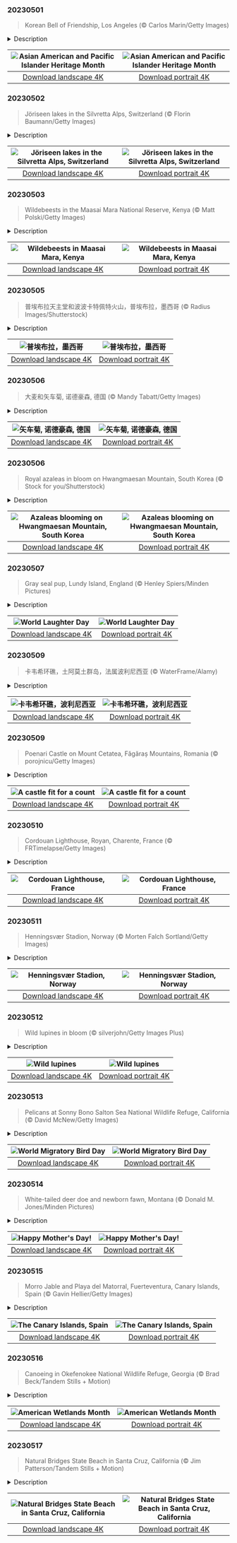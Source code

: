 

### 20230501

> Korean Bell of Friendship, Los Angeles (© Carlos Marin/Getty Images)

<details>
<summary>Description</summary>

> This stunning structure is the stone pavilion housing the massive Korean Bell of Friendship in Los Angeles, a city with a large Korean American population. It's ringing in Asian American and Pacific Islander (AAPI) Heritage Month, which starts today. The month was chosen in recognition of the first documented arrival of Japanese immigrants, on May 7, 1843, and the completion of the transcontinental railroad by more than 20,000 Asian immigrants on May 10, 1869.
> 
> Back to that intricately decorated bronze bell. It was a gift to the city from South Korea to mark the US bicentennial in 1976 and is modeled on the largest bell cast in Korean history, the Divine Bell of King Seongdeok, made in 771. Both versions are among the largest bells in the world.
> 
> 

</details>

| ![Asian American and Pacific Islander Heritage Month](https://cn.bing.com/th?id=OHR.KoreanBell_EN-US9211069806_UHD.jpg&pid=hp&w=400&h=224&rs=1&c=4) | ![Asian American and Pacific Islander Heritage Month](https://cn.bing.com/th?id=OHR.KoreanBell_EN-US9211069806_1080x1920.jpg&pid=hp&w=155&h=315&rs=1&c=4) |
|:---------:|:---------:|
| [Download landscape 4K](https://cn.bing.com/th?id=OHR.KoreanBell_EN-US9211069806_UHD.jpg) | [Download portrait 4K](https://cn.bing.com/th?id=OHR.KoreanBell_EN-US9211069806_1080x1920.jpg) |

### 20230502

> Jöriseen lakes in the Silvretta Alps, Switzerland (© Florin Baumann/Getty Images)

<details>
<summary>Description</summary>

> Today we're exploring a place of otherworldly beauty: the Jöriseen, a group of alpine lakes near Davos, Switzerland. On sunny days, the lakes glow an ethereal blue, contrasting with the dark, jagged Silvretta Alps that encircle them. The sunlight is reflected in the water by 'rock flour'—silt-sized rock particles generated from the grinding of bedrock by glaciers.
> 
> The Silvretta Alps sit across the Swiss-Austrian border and are themselves surrounded by glaciers in an area known as the 'Blue Silvretta.' If you want to enjoy these stunning views up close, you'll have to work for it. Bring your best hiking boots, plenty of water, and some strong legs.
> 
> 

</details>

| ![Jöriseen lakes in the Silvretta Alps, Switzerland](https://cn.bing.com/th?id=OHR.KlostersSerneus_EN-US9360254697_UHD.jpg&pid=hp&w=400&h=224&rs=1&c=4) | ![Jöriseen lakes in the Silvretta Alps, Switzerland](https://cn.bing.com/th?id=OHR.KlostersSerneus_EN-US9360254697_1080x1920.jpg&pid=hp&w=155&h=315&rs=1&c=4) |
|:---------:|:---------:|
| [Download landscape 4K](https://cn.bing.com/th?id=OHR.KlostersSerneus_EN-US9360254697_UHD.jpg) | [Download portrait 4K](https://cn.bing.com/th?id=OHR.KlostersSerneus_EN-US9360254697_1080x1920.jpg) |

### 20230503

> Wildebeests in the Maasai Mara National Reserve, Kenya (© Matt Polski/Getty Images)

<details>
<summary>Description</summary>

> Welcome to Kenya's Maasai Mara National Reserve, where some of its most iconic inhabitants are out for an evening stroll. Wildebeests, also known as gnus, are social animals which often form large herds. There are two types: black wildebeests and blue wildebeests and it is the latter which take part in the famous Great Migration, one of the world's greatest wildlife spectacles.
> 
> This typically starts in January or February and sees more than a million wildebeests, along with large herds of zebras and other species, migrate from the Serengeti in neighboring Tanzania to the Maasai Mara in search of water and greener pastures. They arrive in Kenya from late July and stay until November when they start moving south again, a round trip of some 500 miles. Tourists flock to the Maasai Mara to witness this incredible natural spectacle.
> 
> 

</details>

| ![Wildebeests in Maasai Mara, Kenya](https://cn.bing.com/th?id=OHR.ThreeWildebeest_EN-US9446203427_UHD.jpg&pid=hp&w=400&h=224&rs=1&c=4) | ![Wildebeests in Maasai Mara, Kenya](https://cn.bing.com/th?id=OHR.ThreeWildebeest_EN-US9446203427_1080x1920.jpg&pid=hp&w=155&h=315&rs=1&c=4) |
|:---------:|:---------:|
| [Download landscape 4K](https://cn.bing.com/th?id=OHR.ThreeWildebeest_EN-US9446203427_UHD.jpg) | [Download portrait 4K](https://cn.bing.com/th?id=OHR.ThreeWildebeest_EN-US9446203427_1080x1920.jpg) |

### 20230505

> 普埃布拉天主堂和波波卡特佩特火山，普埃布拉，墨西哥 (© Radius Images/Shutterstock)

<details>
<summary>Description</summary>

> 与许多人的看法相反，5月5日并不是墨西哥的独立日。 真正的墨西哥独立日是在每年的9月16日庆祝。 而5月5日是为了庆祝在1862年的这一天墨西哥在普埃布拉战役中战胜法兰西帝国。虽然这一天是为了纪念一个重大的历史事件，但墨西哥的庆祝活动相对平静，主要集中在普埃布拉。
> 
> 在墨西哥，这一天被称为“普埃布拉战役日”，因为当时的墨西哥总统贝尼托·巴勃罗·胡亚雷斯·加尔卡 (Benito Pablo Juárez Garca) 于 1862 年宣布这一节日为国定假日。今天，普埃布拉人民通过游行、演讲和战斗重演来庆祝。图中的 普埃布拉天主堂又称济世圣母教堂(Nuestra Señora de los Remedios )在普埃布拉战役爆发时已经有将近 300 年的历史。
> 
> 

</details>

| ![普埃布拉，墨西哥](https://cn.bing.com/th?id=OHR.Popocatepetl_ZH-CN5483138337_UHD.jpg&pid=hp&w=400&h=224&rs=1&c=4) | ![普埃布拉，墨西哥](https://cn.bing.com/th?id=OHR.Popocatepetl_ZH-CN5483138337_1080x1920.jpg&pid=hp&w=155&h=315&rs=1&c=4) |
|:---------:|:---------:|
| [Download landscape 4K](https://cn.bing.com/th?id=OHR.Popocatepetl_ZH-CN5483138337_UHD.jpg) | [Download portrait 4K](https://cn.bing.com/th?id=OHR.Popocatepetl_ZH-CN5483138337_1080x1920.jpg) |

### 20230506

> 大麦和矢车菊, 诺德豪森, 德国 (© Mandy Tabatt/Getty Images)

<details>
<summary>Description</summary>

> 春天久盼终至，今天是种花日，让我们在今天种下一株花吧！种花不仅对我们的身心健康都有好处，也有益于地球。度过了漫长、寒冷又沉郁的冬季之后，开启一年中最美丽的季节之一的方式，非种花莫属！
> 
> 
> 
> 

</details>

| ![矢车菊, 诺德豪森, 德国](https://cn.bing.com/th?id=OHR.Kornblume_ZH-CN0344238832_UHD.jpg&pid=hp&w=400&h=224&rs=1&c=4) | ![矢车菊, 诺德豪森, 德国](https://cn.bing.com/th?id=OHR.Kornblume_ZH-CN0344238832_1080x1920.jpg&pid=hp&w=155&h=315&rs=1&c=4) |
|:---------:|:---------:|
| [Download landscape 4K](https://cn.bing.com/th?id=OHR.Kornblume_ZH-CN0344238832_UHD.jpg) | [Download portrait 4K](https://cn.bing.com/th?id=OHR.Kornblume_ZH-CN0344238832_1080x1920.jpg) |

### 20230506

> Royal azaleas in bloom on Hwangmaesan Mountain, South Korea (© Stock for you/Shutterstock)

<details>
<summary>Description</summary>

> Vast colonies of royal azaleas paint the sides of South Korea’s Hwangmaesan Mountain a vibrant purple as summer approaches. Sightseers flock to see this striking pink and purple carpet of flowers which was created gradually as dairy cows and sheep ate the grass and plants, but left behind the poisonous azaleas which spread across the mountain.
> 
> For those who want to climb it, Hwangmaesan also features massive rock formations, stunning views, and a legend that anyone who prays at the summit will have their wish granted. It reaches an altitude of around 3,650 feet and offers a peaceful escape from city life for hikers and campers. Those who want to walk among the azaleas should head there in May, when they come into bloom. But dress appropriately, it still gets chilly up at the summit.
> 
> 

</details>

| ![Azaleas blooming on Hwangmaesan Mountain, South Korea](https://cn.bing.com/th?id=OHR.HwangmaesanAzaleas_EN-US0649441292_UHD.jpg&pid=hp&w=400&h=224&rs=1&c=4) | ![Azaleas blooming on Hwangmaesan Mountain, South Korea](https://cn.bing.com/th?id=OHR.HwangmaesanAzaleas_EN-US0649441292_1080x1920.jpg&pid=hp&w=155&h=315&rs=1&c=4) |
|:---------:|:---------:|
| [Download landscape 4K](https://cn.bing.com/th?id=OHR.HwangmaesanAzaleas_EN-US0649441292_UHD.jpg) | [Download portrait 4K](https://cn.bing.com/th?id=OHR.HwangmaesanAzaleas_EN-US0649441292_1080x1920.jpg) |

### 20230507

> Gray seal pup, Lundy Island, England (© Henley Spiers/Minden Pictures)

<details>
<summary>Description</summary>

> Everyone loves a good giggle, but did you know that laughter is also good for you? Today is World Laughter Day, which highlights the healing benefits of laughing, both physically and emotionally. Some studies have shown that laughing can boost the immune system, elevate mood, and reduce pain. It turns out the old adage is true—laughter really is the best medicine.
> 
> Whether the gray seal pup in our homepage image has heard something funny, or is just yawning in the waters off England's southwest coast is debatable. But we think you'll agree, it makes a good mascot for World Laughter Day.
> 
> 

</details>

| ![World Laughter Day](https://cn.bing.com/th?id=OHR.SealLaughing_EN-US0742497806_UHD.jpg&pid=hp&w=400&h=224&rs=1&c=4) | ![World Laughter Day](https://cn.bing.com/th?id=OHR.SealLaughing_EN-US0742497806_1080x1920.jpg&pid=hp&w=155&h=315&rs=1&c=4) |
|:---------:|:---------:|
| [Download landscape 4K](https://cn.bing.com/th?id=OHR.SealLaughing_EN-US0742497806_UHD.jpg) | [Download portrait 4K](https://cn.bing.com/th?id=OHR.SealLaughing_EN-US0742497806_1080x1920.jpg) |

### 20230509

> 卡韦希环礁，土阿莫土群岛，法属波利尼西亚 (© WaterFrame/Alamy)

<details>
<summary>Description</summary>

> 卡韦希环礁是法属波利尼西亚的土阿莫土群岛的一个珊瑚环礁。它距离塔希提岛450公里，面积非常小，长24公里，宽18公里，人口约200人。岛上的居民主要以干椰子肉为生。
> 
> 要到访这个环礁，你得有耐心，因为这里平均每周只有1次航班落地，岛上只有一家旅游住宿。卡韦希环礁是法属波利尼西亚的土阿莫土群岛的七大环礁之一，已被联合国教科文组织列为生物圈保护区，也是一种高度濒危的涉水鸟类（土阿莫土骑士）栖息地。
> 
> 

</details>

| ![卡韦希环礁，波利尼西亚](https://cn.bing.com/th?id=OHR.Atoll_ZH-CN9469093805_UHD.jpg&pid=hp&w=400&h=224&rs=1&c=4) | ![卡韦希环礁，波利尼西亚](https://cn.bing.com/th?id=OHR.Atoll_ZH-CN9469093805_1080x1920.jpg&pid=hp&w=155&h=315&rs=1&c=4) |
|:---------:|:---------:|
| [Download landscape 4K](https://cn.bing.com/th?id=OHR.Atoll_ZH-CN9469093805_UHD.jpg) | [Download portrait 4K](https://cn.bing.com/th?id=OHR.Atoll_ZH-CN9469093805_1080x1920.jpg) |

### 20230509

> Poenari Castle on Mount Cetatea, Făgăraș Mountains, Romania (© porojnicu/Getty Images)

<details>
<summary>Description</summary>

> Peeking out above the trees in the Făgăraș Mountains of Romania is Poenari Castle, a fortress steeped in history and legend. In the 15th century, this castle was occupied by the notorious ruler Vlad III, aka Vlad the Impaler, aka Vlad Dracula.
> 
> Vlad wasn't a vampire, but he had a reputation for cruelty towards his enemies. His bloody resistance to Ottoman encroachment made him a national hero and the subject of much folklore—some of it gruesome. These tales are likely what inspired author Bram Stoker to name his fictional vampire Count Dracula.
> 
> Poenari Castle was abandoned decades after Vlad's death in 1476. Over the centuries, it fell into ruin as earthquakes and landslides sent parts of the building down the cliff and into the Argeș River below. Visiting the ruins today requires a bit of stamina. It's a 1,480-step climb to the citadel walls, unless you can change into a bat and fly to the top.

</details>

| ![A castle fit for a count](https://cn.bing.com/th?id=OHR.MountCetatea_EN-US0862689024_UHD.jpg&pid=hp&w=400&h=224&rs=1&c=4) | ![A castle fit for a count](https://cn.bing.com/th?id=OHR.MountCetatea_EN-US0862689024_1080x1920.jpg&pid=hp&w=155&h=315&rs=1&c=4) |
|:---------:|:---------:|
| [Download landscape 4K](https://cn.bing.com/th?id=OHR.MountCetatea_EN-US0862689024_UHD.jpg) | [Download portrait 4K](https://cn.bing.com/th?id=OHR.MountCetatea_EN-US0862689024_1080x1920.jpg) |

### 20230510

> Cordouan Lighthouse, Royan, Charente, France (© FRTimelapse/Getty Images)

<details>
<summary>Description</summary>

> Built between 1584 and 1611, the Cordouan Lighthouse is France's oldest working lighthouse and the only one in the country that is still inhabited by keepers. For centuries, this maritime marvel has watched over the Gironde Estuary, on France's Atlantic coast, a treacherous area where shipwrecks were once common.
> 
> Designed by engineer Louis de Foix and remodeled in the 18th century, this stunning lighthouse with its stained-glass windows and Renaissance architecture is sometimes known as the Versailles of the Seas, after the famous French palace. Others call it the King of Lighthouses.
> 
> A visit to this historic landmark will take you on a journey to a bygone era, concluding with a climb up more than 300 steps to the lighthouse's pinnacle, where you can enjoy a commanding view of the coast and Atlantic Ocean.

</details>

| ![Cordouan Lighthouse, France](https://cn.bing.com/th?id=OHR.CordouanLighthouse_EN-US1179388866_UHD.jpg&pid=hp&w=400&h=224&rs=1&c=4) | ![Cordouan Lighthouse, France](https://cn.bing.com/th?id=OHR.CordouanLighthouse_EN-US1179388866_1080x1920.jpg&pid=hp&w=155&h=315&rs=1&c=4) |
|:---------:|:---------:|
| [Download landscape 4K](https://cn.bing.com/th?id=OHR.CordouanLighthouse_EN-US1179388866_UHD.jpg) | [Download portrait 4K](https://cn.bing.com/th?id=OHR.CordouanLighthouse_EN-US1179388866_1080x1920.jpg) |

### 20230511

> Henningsvær Stadion, Norway (© Morten Falch Sortland/Getty Images)

<details>
<summary>Description</summary>

> If you want to take in a soccer game and the grandiose beauty of the Norwegian Sea at the same time, this place is pitch perfect. Squeezed into a small Norwegian fishing village, it's fair to say that Henningsvær Stadion's grounds will probably never host a UEFA Champions League. But, while it lacks stands for spectators, there's still plenty of atmosphere to soak up in this striking location. Those who play here do so surrounded by the sound of waves, seabirds, and the smells of salt air and cod, drying on the racks surrounding the pitch.
> 
> Cod fishing is central to the economy here in Henningsvær, in the Lofoten Islands–but partly due to drone photography, this scenic pitch has become an important tourist attraction. Resting on a rugged island, surrounded by bare rocks and deep blue waters, watching a game here can make for a surreal and unforgettable experience.
> 
> 

</details>

| ![Henningsvær Stadion, Norway](https://cn.bing.com/th?id=OHR.FootballField_EN-US1266832046_UHD.jpg&pid=hp&w=400&h=224&rs=1&c=4) | ![Henningsvær Stadion, Norway](https://cn.bing.com/th?id=OHR.FootballField_EN-US1266832046_1080x1920.jpg&pid=hp&w=155&h=315&rs=1&c=4) |
|:---------:|:---------:|
| [Download landscape 4K](https://cn.bing.com/th?id=OHR.FootballField_EN-US1266832046_UHD.jpg) | [Download portrait 4K](https://cn.bing.com/th?id=OHR.FootballField_EN-US1266832046_1080x1920.jpg) |

### 20230512

> Wild lupines in bloom (© silverjohn/Getty Images Plus)

<details>
<summary>Description</summary>

> These stunning wild lupines bring shades of blue, pink, and purple to meadows and roadsides from early spring. They are not just a stunning addition to the landscape—they are crucial for the survival of the rare Karner blue butterfly. The larvae of the short-lived species will only feed on wild blue lupines, crawling up their stems to eat new leaves when they hatch. Once widespread across much of eastern North America, wild lupines have been in decline since the Industrial Revolution and human development has reduced their range. This has had a knock-on effect on the butterflies, which are now an endangered species. Conservation efforts have focused on replanting areas of wild blue lupines to boost butterfly numbers.
> 
> 
> 
> 

</details>

| ![Wild lupines](https://cn.bing.com/th?id=OHR.WildLupine_EN-US1382733552_UHD.jpg&pid=hp&w=400&h=224&rs=1&c=4) | ![Wild lupines](https://cn.bing.com/th?id=OHR.WildLupine_EN-US1382733552_1080x1920.jpg&pid=hp&w=155&h=315&rs=1&c=4) |
|:---------:|:---------:|
| [Download landscape 4K](https://cn.bing.com/th?id=OHR.WildLupine_EN-US1382733552_UHD.jpg) | [Download portrait 4K](https://cn.bing.com/th?id=OHR.WildLupine_EN-US1382733552_1080x1920.jpg) |

### 20230513

> Pelicans at Sonny Bono Salton Sea National Wildlife Refuge, California (© David McNew/Getty Images)

<details>
<summary>Description</summary>

> The migration of birds, such as the pelicans seen here over California's Salton Sea, is part of the pulse of our planet's ecosystem. Around 40% of bird species migrate, typically in the fall and spring, some traveling incredible distances. Tiny hummingbirds can migrate 500 miles across the Gulf of Mexico overnight. Arctic terns fly between the Arctic and Antarctic each year, potentially racking up more than 1.5 million miles over a lifetime. The bar-tailed godwit can travel 7,000 miles in eight days, without stopping. On World Migratory Bird Day, we can help our feathered friends by protecting their habitats and taking simple steps like leaving less lights on at night, leaving out birdseed, and making windows more visible to avoid collisions.
> 
> 
> 
> 

</details>

| ![World Migratory Bird Day](https://cn.bing.com/th?id=OHR.SonnyBonoPelicans_EN-US1524460012_UHD.jpg&pid=hp&w=400&h=224&rs=1&c=4) | ![World Migratory Bird Day](https://cn.bing.com/th?id=OHR.SonnyBonoPelicans_EN-US1524460012_1080x1920.jpg&pid=hp&w=155&h=315&rs=1&c=4) |
|:---------:|:---------:|
| [Download landscape 4K](https://cn.bing.com/th?id=OHR.SonnyBonoPelicans_EN-US1524460012_UHD.jpg) | [Download portrait 4K](https://cn.bing.com/th?id=OHR.SonnyBonoPelicans_EN-US1524460012_1080x1920.jpg) |

### 20230514

> White-tailed deer doe and newborn fawn, Montana (© Donald M. Jones/Minden Pictures)

<details>
<summary>Description</summary>

> Is this newborn white-tailed deer wishing its mom a Happy Mother's Day? We hope so—it won't be long before it loses those spots and strikes out on its own. But for the first year or so of its life, it will rely on mom to feed it and keep it safe from predators. We honor mothers and maternal figures everywhere on the second Sunday in May. It was first celebrated in the US in 1908 and was made a national holiday six years later in 1914, thanks to campaign efforts by social activist Anna Jarvis. While Jarvis became known as the founder of Mother's Day in the US, she later complained that it had become too commercial and began to vocally oppose it. You don't need to spend a fortune to let mom know you love her. Like our homepage fawn, you can simply spend some quality time with her today, to show how much you appreciate your nearest and 'deer'-est.
> 
> 
> 
> 

</details>

| ![Happy Mother's Day!](https://cn.bing.com/th?id=OHR.OdocoileusVirginianus_EN-US1668598337_UHD.jpg&pid=hp&w=400&h=224&rs=1&c=4) | ![Happy Mother's Day!](https://cn.bing.com/th?id=OHR.OdocoileusVirginianus_EN-US1668598337_1080x1920.jpg&pid=hp&w=155&h=315&rs=1&c=4) |
|:---------:|:---------:|
| [Download landscape 4K](https://cn.bing.com/th?id=OHR.OdocoileusVirginianus_EN-US1668598337_UHD.jpg) | [Download portrait 4K](https://cn.bing.com/th?id=OHR.OdocoileusVirginianus_EN-US1668598337_1080x1920.jpg) |

### 20230515

> Morro Jable and Playa del Matorral, Fuerteventura, Canary Islands, Spain (© Gavin Hellier/Getty Images)

<details>
<summary>Description</summary>

> Welcome to Fuerteventura, one of Spain's Canary Islands, found nearly 70 miles off the northwestern coast of Africa. For thousands of years, the volcanic islands have served as an international crossroads, attracting the interest of the Romans, Arab traders, and European navigators. Agriculture has long been important here, with bananas, tomatoes, and potatoes among the main crops. But while the first voyagers came in search of trade, today's visitors come to explore the many beautiful national parks and relax on beaches like the Playa del Matorral on Fuerteventura, seen here during a spectacular sunset.
> 
> 
> 
> 

</details>

| ![The Canary Islands, Spain](https://cn.bing.com/th?id=OHR.MorroJable_EN-US1772722431_UHD.jpg&pid=hp&w=400&h=224&rs=1&c=4) | ![The Canary Islands, Spain](https://cn.bing.com/th?id=OHR.MorroJable_EN-US1772722431_1080x1920.jpg&pid=hp&w=155&h=315&rs=1&c=4) |
|:---------:|:---------:|
| [Download landscape 4K](https://cn.bing.com/th?id=OHR.MorroJable_EN-US1772722431_UHD.jpg) | [Download portrait 4K](https://cn.bing.com/th?id=OHR.MorroJable_EN-US1772722431_1080x1920.jpg) |

### 20230516

> Canoeing in Okefenokee National Wildlife Refuge, Georgia (© Brad Beck/Tandem Stills + Motion)

<details>
<summary>Description</summary>

> It's American Wetlands Month, a time to celebrate swamps, marshes, bogs, and other types of these important ecosystems. Wetlands play a vital role in storing carbon, improving water quality, and serving as habitat for many endangered plants and animals, including American crocodiles and whooping cranes. And yet, wetlands are threatened. Over the centuries, they have been drained to provide land for farming, industry, and housing. Pollution and invasive plants pose further threats. Since the late 1700s, more than half of the 221 million acres of wetlands that once existed in the 48 contiguous states have disappeared.
> 
> Georgia's Okefenokee Swamp, seen here, is a thriving wetland that is home to dozens of bird species, American alligators. and other critters. It is also the largest blackwater swamp in North America—the water appears almost black due to tannins from decaying vegetation. All looks calm in our homepage image, but the swamp gets its name from a Native American word that is often translated as 'trembling earth' or 'bubbling water.'
> 
> 

</details>

| ![American Wetlands Month](https://cn.bing.com/th?id=OHR.AmericanWetlands_EN-US1844827155_UHD.jpg&pid=hp&w=400&h=224&rs=1&c=4) | ![American Wetlands Month](https://cn.bing.com/th?id=OHR.AmericanWetlands_EN-US1844827155_1080x1920.jpg&pid=hp&w=155&h=315&rs=1&c=4) |
|:---------:|:---------:|
| [Download landscape 4K](https://cn.bing.com/th?id=OHR.AmericanWetlands_EN-US1844827155_UHD.jpg) | [Download portrait 4K](https://cn.bing.com/th?id=OHR.AmericanWetlands_EN-US1844827155_1080x1920.jpg) |

### 20230517

> Natural Bridges State Beach in Santa Cruz, California (© Jim Patterson/Tandem Stills + Motion)

<details>
<summary>Description</summary>

> California brown pelicans, cormorants, and gulls enjoy jostling for position on top of this stunning rock formation in Natural Bridges State Beach in Santa Cruz. It is the sole surviving natural 'bridge' in this state park. Once three bridges stood side-by-side here, carved by waves into cliffs that jutted out into the Pacific. This one stood in the middle, but the outermost bridge collapsed in 1905 and the innermost one disappeared in 1980.
> 
> The erosion of the waves is relentless, so eventually the final arch will collapse, and the birds will have to find another favorite perch. But there are plenty of other views on offer. The park is also a seasonal home to migratory monarch butterflies, which flutter through the air or cluster together in its eucalyptus grove. And if you're lucky, you might spot a migrating whale or see seals and otters playing offshore.
> 
> 

</details>

| ![Natural Bridges State Beach in Santa Cruz, California](https://cn.bing.com/th?id=OHR.CormorantBridge_EN-US1902862286_UHD.jpg&pid=hp&w=400&h=224&rs=1&c=4) | ![Natural Bridges State Beach in Santa Cruz, California](https://cn.bing.com/th?id=OHR.CormorantBridge_EN-US1902862286_1080x1920.jpg&pid=hp&w=155&h=315&rs=1&c=4) |
|:---------:|:---------:|
| [Download landscape 4K](https://cn.bing.com/th?id=OHR.CormorantBridge_EN-US1902862286_UHD.jpg) | [Download portrait 4K](https://cn.bing.com/th?id=OHR.CormorantBridge_EN-US1902862286_1080x1920.jpg) |